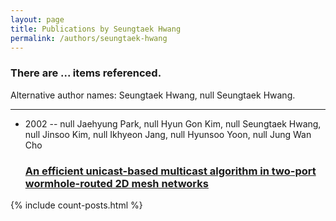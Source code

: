 ```yaml
---
layout: page
title: Publications by Seungtaek Hwang
permalink: /authors/seungtaek-hwang
---
```


<h3 id="number-posts">There are ... items referenced.</h3>
<p id='info-authors'>Alternative author names: Seungtaek Hwang, null Seungtaek Hwang.</p>
<hr />
<ul class="post-list">
<li><span class='post-meta'>2002 -- null Jaehyung Park, null Hyun Gon Kim, null Seungtaek Hwang, null Jinsoo Kim, null Ikhyeon Jang, null Hyunsoo Yoon, null Jung Wan Cho</span><h3><a class='post-link' href="{{ site.baseurl }}/an-efficient-unicast-based-multicast-algorithm-in-two-port-wormhole-routed-2d-mesh-networks">An efficient unicast-based multicast algorithm in two-port wormhole-routed 2D mesh networks</a></h3></li>

</ul>
{% include count-posts.html %}

